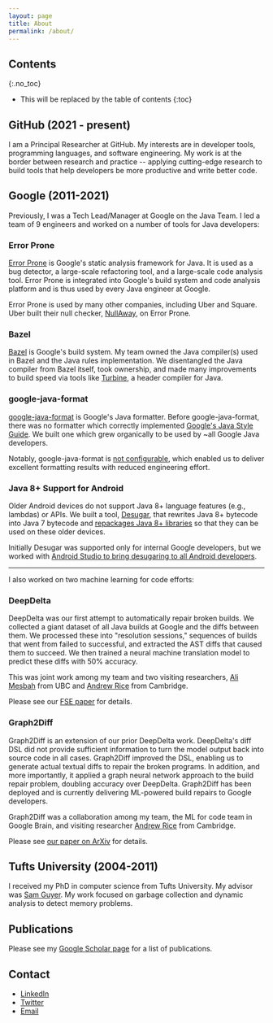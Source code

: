 ```yaml
---
layout: page
title: About
permalink: /about/
---
```


## Contents
{:.no_toc}

* This will be replaced by the table of contents
{:toc}

## GitHub (2021 - present)

I am a Principal Researcher at GitHub. My interests are in developer tools, programming languages,
and software engineering. My work is at the border between research and practice -- applying
cutting-edge research to build tools that help developers be more productive and write better code.

## Google (2011-2021)

Previously, I was a Tech Lead/Manager at Google on the Java Team. I led a team of 9
engineers and worked on a number of tools for Java developers:

### Error Prone

[Error Prone](https://github.com/google/error-prone) is Google's static analysis framework for Java.  It is used as a bug detector, a large-scale refactoring tool, and a large-scale code analysis tool. Error Prone is integrated into Google's build system and code analysis platform and is thus used by every Java engineer at Google.  

Error Prone is used by many other companies, including Uber and Square.  Uber built their null checker, [NullAway](https://github.com/uber/NullAway), on Error Prone.

### Bazel

[Bazel](https://bazel.build/) is Google's build system. My team owned the Java compiler(s) used in
Bazel and the Java rules implementation. We disentangled the Java compiler from Bazel itself, took
ownership, and made many improvements to build speed via tools like
[Turbine](https://github.com/google/turbine), a header compiler for Java.

### google-java-format

[google-java-format](https://github.com/google/google-java-format) is Google's Java formatter.
Before google-java-format, there was no formatter which correctly implemented
[Google's Java Style Guide](https://google.github.io/styleguide/javaguide.html). We built one which
grew organically to be used by ~all Google Java developers.

Notably, google-java-format is
[not configurable](https://github.com/google/google-java-format/wiki/FAQ#i-just-need-to-configure-it-a-bit-differently-how),
which enabled us to deliver excellent formatting results with reduced engineering effort.

### Java 8+ Support for Android

Older Android devices do not support Java 8+ language features (e.g., lambdas) or APIs. We built a tool,
[Desugar](https://github.com/bazelbuild/bazel/tree/master/src/tools/android/java/com/google/devtools/build/android/desugar),
that rewrites Java 8+ bytecode into Java 7 bytecode and
[repackages Java 8+ libraries](https://github.com/google/desugar_jdk_libs) so that they can be used
on these older devices.

Initially Desugar was supported only for internal Google developers, but we
worked with [Android Studio to bring desugaring to all Android developers](https://developer.android.com/studio/write/java8-support).

---

I also worked on two machine learning for code efforts:

### DeepDelta

DeepDelta was our first attempt to automatically repair broken builds.  We
collected a giant dataset of all Java builds at Google and the diffs between them. We processed
these into "resolution sessions," sequences of builds that went from failed to successful, and
extracted the AST diffs that caused them to succeed. We then trained a neural machine translation model to
predict these diffs with 50% accuracy.

This was joint work among my team and two visiting
researchers, [Ali Mesbah](http://ece.ubc.ca/~amesbah/) from UBC and
[Andrew Rice](https://www.queens.cam.ac.uk/professor-andrew-rice) from Cambridge. 

Please see our [FSE paper](https://research.google/pubs/pub48350/) for details.

### Graph2Diff

Graph2Diff is an extension of our prior DeepDelta work. DeepDelta's diff DSL did not provide sufficient
information to turn the model output back into source code in all cases. Graph2Diff improved the
DSL, enabling us to generate actual textual diffs to repair the broken programs. In addition, and more importantly, it
applied a graph neural network approach to the build repair problem, doubling accuracy over
DeepDelta. Graph2Diff has been deployed and is currently delivering ML-powered build repairs to Google
developers.

Graph2Diff was a collaboration among my team, the ML for code team in Google Brain, and
visiting researcher [Andrew Rice](https://www.queens.cam.ac.uk/professor-andrew-rice) from
Cambridge.

Please see [our paper on ArXiv](https://arxiv.org/abs/1911.01205) for details.

## Tufts University (2004-2011)

I received my PhD in computer science from Tufts University. My advisor was
[Sam Guyer](http://www.cs.tufts.edu/~sguyer). My work focused on garbage collection and dynamic
analysis to detect memory problems.

## Publications

Please see my [Google Scholar page](https://scholar.google.com/citations?hl=en&user=E2AR0HUAAAAJ)
for a list of publications.

## Contact

* [LinkedIn](https://www.linkedin.com/in/eddie-aftandilian-772b267/)
* [Twitter](https://twitter.com/eaftandilian)
* [Email](mailto:aftandilian@gmail.com)